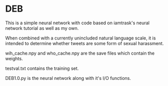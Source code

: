 # DEB

This is a simple neural network with code based on iamtrask's neural network tutorial as well as my own.

When combined with a currently unincluded natural language scale, it is intended to determine whether tweets are some form of sexual harassment. 

wih_cache.npy and who_cache.npy are the save files which contain the weights.

testval.txt contains the training set.

DEB1.0.py is the neural network along with it's I/O functions.
